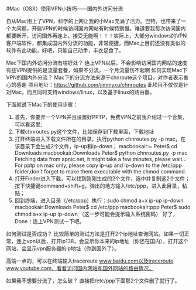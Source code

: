 #Mac（OSX）使用VPN小技巧——国内外访问分流

自从Mac用上了VPN，科学的上网让我的小Mac充满了活力。巴特，也带来了一个大问题，开启VPN的时候访问国内网站有时候特别慢。难道要我每次访问国内都要断开，访问国外再连上，接受无能啊！！！实际上，大部分windows的VPN客户端软件，都集成国内外分流的功能，非常便捷，而Mac上目前还没有类似的软件有此功能，好吧，只能自己动手，丰衣足食了。

Mac下国内外访问分流有啥好处？
连上VPN以后，不会影响访问国内网站的速度
有些VPN提供的是流量套餐，如果不分流，一个月流量伤不起啊
如何实现Mac下VPN的国内外分流？
Mac下的分流方法来源于chnroute这个项目，对作者表示衷心的感谢
项目地址：https://github.com/jimmyxu/chnroutes
此项目不仅仅是针对Mac，而且同时支持windows/linux，以及基于linux的路由器。

下面就说下Mac下的使用步骤：
1. 首先，你要弄一个VPN并且设置好PPTP，免费VPN之前我介绍过一个合集，可以看这里;
2. 下载chnroutes.py这个文件，比如保存到下载里面，下载地址
3. 打开终端进入下载文件所在的目录，执行python chnroutes.py -p mac，在该目录下会生成2个文件，ip-up和ip-down；
macbookair:~ Peter$ cd Downloads
macbookair:Downloads Peter$ python chnroutes.py -p mac
Fetching data from apnic.net, it might take a few minutes, please wait...
For pptp on mac only, please copy ip-up and ip-down to the /etc/ppp folder,don't forget to make them executable with the chmod command.
4. 打开Finder进入下载，可以找到刚刚生成的2个文件，选中并复制这2个文件；按下快捷键command+shift+g，弹出的地方输入/etc/ppp，进入此目录，粘贴；
5. 回到终端，进入目录（/etc/ppp）执行：sudo chmod a+x ip-up ip-down
macbookair:Downloads Peter$ cd /etc/ppp
macbookair:ppp Peter$ sudo chmod a+x ip-up ip-down
（这一步可能会提示输入系统密码）
好了，Done！连上VPN测试一下吧。

如何测试是否成功？
比较简单的测试方法是打开2个ip地址查询网站。如果一切正常，连上vpn以后，打开ip138，会显示你本来的ip地址（你还在国内），打开这个网站，会显示vpn服务器的ip地址（你到国外了）。

高端一点的，可以在终端输入traceroute www.baidu.com以及traceroute www.youtube.com，看看访问国内网站和国外网站的路由情况。

如果我不想要分流了，怎么破？
直接把/etc/ppp下面那2个文件删了就行了。